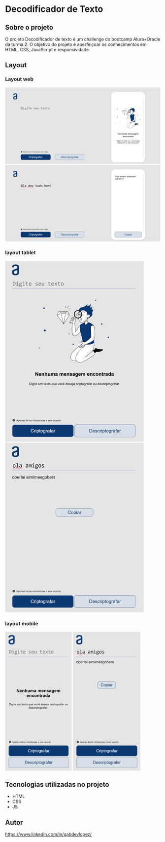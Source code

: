 <h1>Decodificador de Texto</h1>

<h2>Sobre o projeto</h2>

<p>O projeto Decodificador de texto é um challenge do bootcamp Alura+Oracle da turma 2. O objetivo do projeto é aperfeiçoar os conhecimentos em HTML, CSS, JavaScript e responsividade.</p>

<h2>Layout</h2>

<h3>Layout web</h3>

<img src="src/Telas/web.png" width="700px">
<br>
<img src="src/Telas/webFinal.png" width="700px">

<h3>layout tablet</h3>

<img src="src/Telas/tablet.png" width="450px">
<img src="src/Telas/tabletFinal.png" width="450px">

<h3>layout mobile</h3>

<img src="src/Telas/mobile.png" height="450px">
<img src="src/Telas/mobileFinal.png" height="450px">

<h2>Tecnologias utilizadas no projeto</h2>

<ul>
    <li>HTML</li>
    <li>CSS</li>
    <li>JS</li>
</ul>

<h2>Autor</h2>

<addres><a href="https://www.linkedin.com/in/gabdevlopez/">https://www.linkedin.com/in/gabdevlopez/</a></addres>